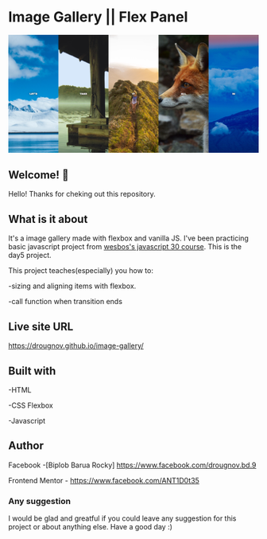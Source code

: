 # Image Gallery || Flex Panel

![Design preview for flex panel image gallery](./images/design.png)

## Welcome! 👋

Hello! Thanks for cheking out this repository.

## What is it about

It's a image gallery made with flexbox and vanilla JS. I've been practicing basic javascript project from [wesbos's javascript 30 course](https://courses.wesbos.com/account/access/62adf09d8ed3995269d75c5a). This is the day5 project.

This project teaches(especially) you how to:

-sizing and aligning items with flexbox.

-call function when transition ends

## Live site URL

<https://drougnov.github.io/image-gallery/>

## Built with

-HTML

-CSS Flexbox

-Javascript

## Author

Facebook -[Biplob Barua Rocky] <https://www.facebook.com/drougnov.bd.9>

Frontend Mentor - <https://www.facebook.com/ANT1D0t35>

### Any suggestion

I would be glad and greatful if you could leave any suggestion for this project or about anything else. Have a good day :)
